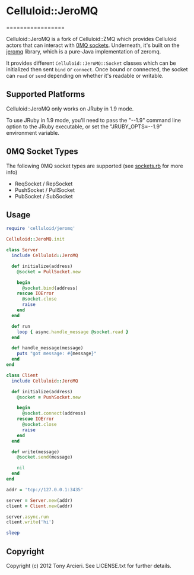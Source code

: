 # Celluloid::JeroMQ
=================

Celluloid::JeroMQ is a fork of Celluloid::ZMQ which provides Celluloid actors
that can interact with [0MQ sockets][0mq].  Underneath, it's built on the
[jeromq][jeromq] library, which is a pure-Java implementation of zeromq.

[0mq]: http://www.zeromq.org/
[jeromq]: https://github.com/zeromq/jeromq
[ffi-rzmq]: https://github.com/chuckremes/ffi-rzmq
[dcell]: https://github.com/celluloid/dcell

It provides different `Celluloid::JeroMQ::Socket` classes which can be
initialized then sent `bind` or `connect`. Once bound or connected, the socket
can `read` or `send` depending on whether it's readable or writable.

## Supported Platforms

Celluloid::JeroMQ only works on JRuby in 1.9 mode.

To use JRuby in 1.9 mode, you'll need to pass the "--1.9" command line option
to the JRuby executable, or set the "JRUBY_OPTS=--1.9" environment variable.

## 0MQ Socket Types

The following 0MQ socket types are supported (see [sockets.rb][socketsrb] for more info)

[socketsrb]: https://github.com/celluloid/celluloid-zmq/blob/master/lib/celluloid/zmq/sockets.rb

* ReqSocket / RepSocket
* PushSocket / PullSocket
* PubSocket / SubSocket

## Usage

```ruby
require 'celluloid/jeromq'

Celluloid::JeroMQ.init

class Server
  include Celluloid::JeroMQ

  def initialize(address)
    @socket = PullSocket.new

    begin
      @socket.bind(address)
    rescue IOError
      @socket.close
      raise
    end
  end

  def run
    loop { async.handle_message @socket.read }
  end

  def handle_message(message)
    puts "got message: #{message}"
  end
end

class Client
  include Celluloid::JeroMQ

  def initialize(address)
    @socket = PushSocket.new

    begin
      @socket.connect(address)
    rescue IOError
      @socket.close
      raise
    end
  end

  def write(message)
    @socket.send(message)

    nil
  end
end

addr = 'tcp://127.0.0.1:3435'

server = Server.new(addr)
client = Client.new(addr)

server.async.run
client.write('hi')

sleep
```

Copyright
---------

Copyright (c) 2012 Tony Arcieri. See LICENSE.txt for further details.
